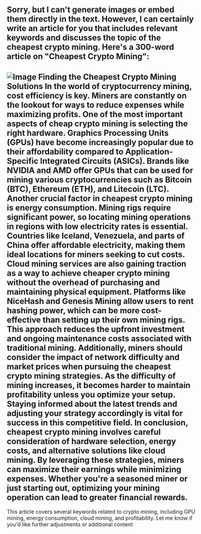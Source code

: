 Sorry, but I can't generate images or embed them directly in the text. However, I can certainly write an article for you that includes relevant keywords and discusses the topic of the cheapest crypto mining. Here's a 300-word article on "Cheapest Crypto Mining":
---

![Image](https://github.com/user-attachments/assets/4a25d116-2220-4385-b08e-f287af8fcbc4)
**Finding the Cheapest Crypto Mining Solutions**
In the world of cryptocurrency mining, cost efficiency is key. Miners are constantly on the lookout for ways to reduce expenses while maximizing profits. One of the most important aspects of cheap crypto mining is selecting the right hardware. Graphics Processing Units (GPUs) have become increasingly popular due to their affordability compared to Application-Specific Integrated Circuits (ASICs). Brands like NVIDIA and AMD offer GPUs that can be used for mining various cryptocurrencies such as Bitcoin (BTC), Ethereum (ETH), and Litecoin (LTC).
Another crucial factor in cheapest crypto mining is energy consumption. Mining rigs require significant power, so locating mining operations in regions with low electricity rates is essential. Countries like Iceland, Venezuela, and parts of China offer affordable electricity, making them ideal locations for miners seeking to cut costs.
Cloud mining services are also gaining traction as a way to achieve cheaper crypto mining without the overhead of purchasing and maintaining physical equipment. Platforms like NiceHash and Genesis Mining allow users to rent hashing power, which can be more cost-effective than setting up their own mining rigs. This approach reduces the upfront investment and ongoing maintenance costs associated with traditional mining.
Additionally, miners should consider the impact of network difficulty and market prices when pursuing the cheapest crypto mining strategies. As the difficulty of mining increases, it becomes harder to maintain profitability unless you optimize your setup. Staying informed about the latest trends and adjusting your strategy accordingly is vital for success in this competitive field.
In conclusion, cheapest crypto mining involves careful consideration of hardware selection, energy costs, and alternative solutions like cloud mining. By leveraging these strategies, miners can maximize their earnings while minimizing expenses. Whether you're a seasoned miner or just starting out, optimizing your mining operation can lead to greater financial rewards.
---
This article covers several keywords related to crypto mining, including GPU mining, energy consumption, cloud mining, and profitability. Let me know if you'd like further adjustments or additional content
